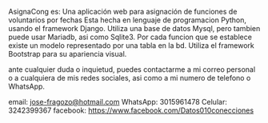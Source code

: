 AsignaCong es:
Una aplicación web para asignación de funciones de voluntarios por fechas
Esta hecha en lenguaje de programacion Python, usando el framework Django.
Utiliza una base de datos Mysql, pero tambien puede usar Mariadb, asi como Sqlite3.
Por cada funcion que se establece existe un modelo representado por una tabla en la bd.
Utiliza el framework Bootstrap para su apariencia visual.


ante cualquier duda o inquietud, puedes contactarme a mi correo personal o
a cualquiera de mis redes sociales, asi como a mi numero de telefono o WhatsApp.

email: jose-fragozo@hotmail.com
WhatsApp: 3015961478
Celular: 3242399367
facebook: https://www.facebook.com/Datos010conecciones


